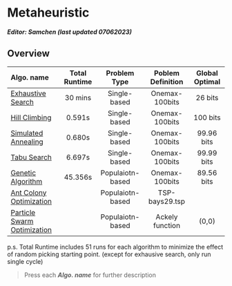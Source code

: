 # Metaheuristic

***Editor: Samchen (last updated 07062023)***

## **Overview**

Algo. name | Total Runtime | Problem Type | Poblem Definition| Global Optimal
:----|:----:|:----:|:----:|:----:
[Exhaustive Search](./document/ES.md) | 30 mins | Single-based | Onemax-100bits | 26 bits
[Hill Climbing](./document/HC.md)| 0.591s | Single-based | Onemax-100bits | 100 bits
[Simulated Annealing](./document/SA.md) | 0.680s | Single-based | Onemax-100bits | 99.96 bits
[Tabu Search](./document/TS.md) | 6.697s | Single-based | Onemax-100bits | 99.99 bits
[Genetic Algorithm](./document/GA.md) | 45.356s | Populaiotn-based | Onemax-100bits | 89.56 bits
[Ant Colony Optimization](./document/ACO.md) |  | Populaiotn-based | TSP-bays29.tsp |
[Particle Swarm Optimization](./document/PSO.md) |  | Populaiotn-based | Ackely function | (0,0)

p.s. Total Runtime includes 51 runs for each algorithm to minimize the effect of random picking starting point. (except for exhausive search, only run single cycle)
> Press each ***Algo. name*** for further description
